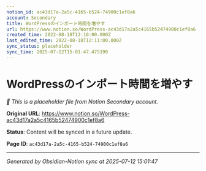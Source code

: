 ```yaml
---
notion_id: ac43d17a-2a5c-4165-b524-74900c1ef8a6
account: Secondary
title: WordPressのインポート時間を増やす
url: https://www.notion.so/WordPress-ac43d17a2a5c4165b52474900c1ef8a6
created_time: 2022-08-18T12:10:00.000Z
last_edited_time: 2022-08-18T12:11:00.000Z
sync_status: placeholder
sync_time: 2025-07-12T15:01:47.475190
---
```


# WordPressのインポート時間を増やす

*🔄 This is a placeholder file from Notion Secondary account.*

**Original URL**: https://www.notion.so/WordPress-ac43d17a2a5c4165b52474900c1ef8a6

**Status**: Content will be synced in a future update.

**Page ID**: `ac43d17a-2a5c-4165-b524-74900c1ef8a6`

---

*Generated by Obsidian-Notion sync at 2025-07-12 15:01:47*
